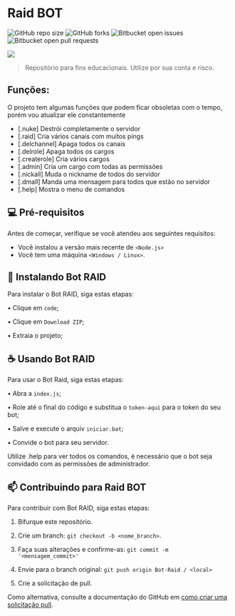 # Raid BOT

![GitHub repo size](https://img.shields.io/github/repo-size/gabriel-preti-ferraz/bot-raid?style=for-the-badge)
![GitHub forks](https://img.shields.io/github/forks/gabriel-preti-ferraz/bot-raid?style=for-the-badge)
![Bitbucket open issues](https://img.shields.io/bitbucket/issues/gabriel-preti-ferraz/bot-raid?style=for-the-badge)
![Bitbucket open pull requests](https://img.shields.io/bitbucket/pr-raw/gabriel-preti-ferraz/bot-raid?style=for-the-badge)

![](https://github.com/gabriel-preti-ferraz/Bot-Raid/blob/main/gif.gif)

> Repositório para fins educacionais. Utilize por sua conta e risco.

## Funções:

O projeto tem algumas funções que podem ficar obsoletas com o tempo, porém vou atualizar ele constantemente

- [.nuke] Destrói completamente o servidor
- [.raid] Cria vários canais com muitos pings
- [.delchannel] Apaga todos os canais
- [.delrole] Apaga todos os cargos
- [.createrole] Cria vários cargos
- [.admin] Cria um cargo com todas as permissões
- [.nickall] Muda o nickname de todos do servidor
- [.dmall] Manda uma mensagem para todos que estão no servidor
- [.help] Mostra o menu de comandos

## 💻 Pré-requisitos

Antes de começar, verifique se você atendeu aos seguintes requisitos:

* Você instalou a versão mais recente de `<Node.js>`
* Você tem uma máquina `<Windows / Linux>`.

## 🚀 Instalando Bot RAID

Para instalar o Bot RAID, siga estas etapas:

• Clique em `code`;

• Clique em `Download ZIP`;

• Extraia o projeto;


## ☕ Usando Bot RAID

Para usar o Bot Raid, siga estas etapas:

• Abra a `index.js`;

• Role até o final do código e substitua o `token-aqui` para o token do seu bot;

• Salve e execute o arquiv `iniciar.bat`;

• Convide o bot para seu servidor.


Utilize .help para ver todos os comandos, é necessário que o bot seja convidado com as permissões de administrador.

## 📫 Contribuindo para Raid BOT

Para contribuir com Bot RAID, siga estas etapas:

1. Bifurque este repositório.

2. Crie um branch: `git checkout -b <nome_branch>`.

3. Faça suas alterações e confirme-as: `git commit -m '<mensagem_commit>'`

4. Envie para o branch original: `git push origin Bot-Raid / <local>`

5. Crie a solicitação de pull.


Como alternativa, consulte a documentação do GitHub em [como criar uma solicitação pull](https://help.github.com/en/github/collaborating-with-issues-and-pull-requests/creating-a-pull-request).
